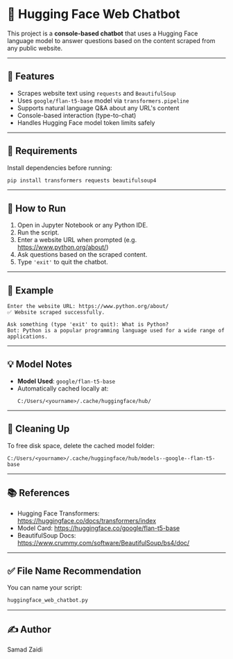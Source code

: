 
# 🤖 Hugging Face Web Chatbot

This project is a **console-based chatbot** that uses a Hugging Face language model to answer questions based on the content scraped from any public website.

---

## 📌 Features

- Scrapes website text using `requests` and `BeautifulSoup`
- Uses `google/flan-t5-base` model via `transformers.pipeline`
- Supports natural language Q&A about any URL's content
- Console-based interaction (type-to-chat)
- Handles Hugging Face model token limits safely

---

## 🔧 Requirements

Install dependencies before running:

```bash
pip install transformers requests beautifulsoup4
```

---

## 🚀 How to Run

1. Open in Jupyter Notebook or any Python IDE.
2. Run the script.
3. Enter a website URL when prompted (e.g. https://www.python.org/about/)
4. Ask questions based on the scraped content.
5. Type `'exit'` to quit the chatbot.

---

## 🧪 Example

```text
Enter the website URL: https://www.python.org/about/
✅ Website scraped successfully.

Ask something (type 'exit' to quit): What is Python?
Bot: Python is a popular programming language used for a wide range of applications.
```

---

## 💡 Model Notes

- **Model Used**: `google/flan-t5-base`
- Automatically cached locally at:
  ```
  C:/Users/<yourname>/.cache/huggingface/hub/
  ```

---

## 🧹 Cleaning Up

To free disk space, delete the cached model folder:
```
C:/Users/<yourname>/.cache/huggingface/hub/models--google--flan-t5-base
```

---

## 📚 References

- Hugging Face Transformers: https://huggingface.co/docs/transformers/index
- Model Card: https://huggingface.co/google/flan-t5-base
- BeautifulSoup Docs: https://www.crummy.com/software/BeautifulSoup/bs4/doc/

---

## ✅ File Name Recommendation

You can name your script:
```bash
huggingface_web_chatbot.py
```

---

## ✍️ Author

Samad Zaidi
